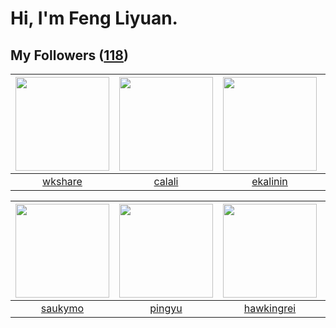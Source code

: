 # Hi, I'm Feng Liyuan.

## My Followers ([118](https://github.com/SunRunAway?tab=followers))

| <img src="https://avatars.githubusercontent.com/u/2918384?v=4" width="150" height="150" /> | <img src="https://avatars.githubusercontent.com/u/15995588?v=4" width="150" height="150" /> | <img src="https://avatars.githubusercontent.com/u/234891?v=4" width="150" height="150" /> | <img src="https://avatars.githubusercontent.com/u/9254545?v=4" width="150" height="150" /> |
| :----------------------------------------------------------------------------------------: | :-----------------------------------------------------------------------------------------: | :---------------------------------------------------------------------------------------: | :----------------------------------------------------------------------------------------: |
|                            [wkshare](https://github.com/wkshare)                           |                             [calali](https://github.com/calali)                             |                          [ekalinin](https://github.com/ekalinin)                          |                            [sunl888](https://github.com/sunl888)                           |

| <img src="https://avatars.githubusercontent.com/u/5670704?v=4" width="150" height="150" /> | <img src="https://avatars.githubusercontent.com/u/1907938?v=4" width="150" height="150" /> | <img src="https://avatars.githubusercontent.com/u/3427324?v=4" width="150" height="150" /> | <img src="https://avatars.githubusercontent.com/u/1459834?v=4" width="150" height="150" /> |
| :----------------------------------------------------------------------------------------: | :----------------------------------------------------------------------------------------: | :----------------------------------------------------------------------------------------: | :----------------------------------------------------------------------------------------: |
|                            [saukymo](https://github.com/saukymo)                           |                             [pingyu](https://github.com/pingyu)                            |                         [hawkingrei](https://github.com/hawkingrei)                        |                        [songjiayang](https://github.com/songjiayang)                       |